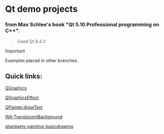 # Qt demo projects
### from Max Schlee's book "Qt 5.10 Professional programming on C++".

> Used Qt 6.4.3

> [!IMPORTANT]
> Examples placed in other branches.

## Quick links:

[QGraphics](https://github.com/radikru96/QtEdu/tree/QGraphics/) 

[QGraphicsEffect](https://github.com/radikru96/QtEdu/tree/QGraphicsEffect/) 

[QPainter.drawText](https://github.com/radikru96/QtEdu/tree/QPainter.drawText/) 

[WA-TranslucentBackground](https://github.com/radikru96/QtEdu/tree/WA_TranslucentBackground/) 

[qtwidgets-painting-basicdrawing](https://github.com/radikru96/QtEdu/tree/qtwidgets-painting-basicdrawing/) 
